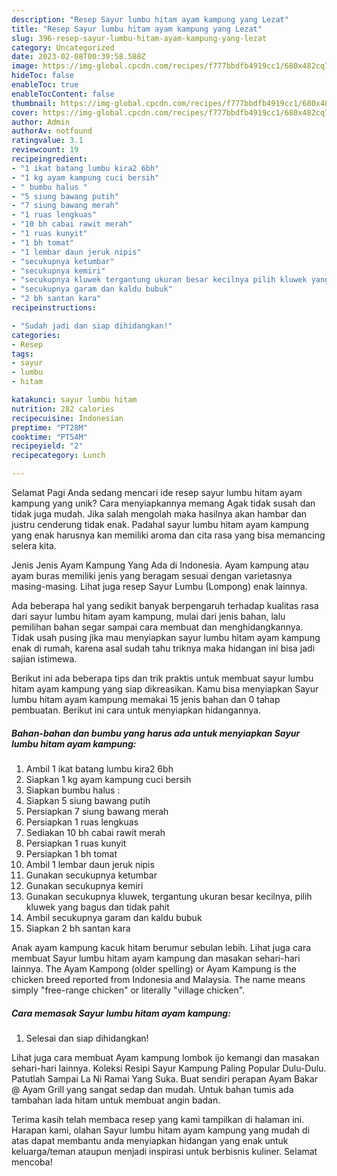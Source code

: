 ```yaml
---
description: "Resep Sayur lumbu hitam ayam kampung yang Lezat"
title: "Resep Sayur lumbu hitam ayam kampung yang Lezat"
slug: 396-resep-sayur-lumbu-hitam-ayam-kampung-yang-lezat
category: Uncategorized
date: 2023-02-08T00:39:58.588Z
image: https://img-global.cpcdn.com/recipes/f777bbdfb4919cc1/680x482cq70/sayur-lumbu-hitam-ayam-kampung-foto-resep-utama.jpg
hideToc: false
enableToc: true
enableTocContent: false
thumbnail: https://img-global.cpcdn.com/recipes/f777bbdfb4919cc1/680x482cq70/sayur-lumbu-hitam-ayam-kampung-foto-resep-utama.jpg
cover: https://img-global.cpcdn.com/recipes/f777bbdfb4919cc1/680x482cq70/sayur-lumbu-hitam-ayam-kampung-foto-resep-utama.jpg
author: Admin
authorAv: notfound
ratingvalue: 3.1
reviewcount: 19
recipeingredient:
- "1 ikat batang lumbu kira2 6bh"
- "1 kg ayam kampung cuci bersih"
- " bumbu halus "
- "5 siung bawang putih"
- "7 siung bawang merah"
- "1 ruas lengkuas"
- "10 bh cabai rawit merah"
- "1 ruas kunyit"
- "1 bh tomat"
- "1 lembar daun jeruk nipis"
- "secukupnya ketumbar"
- "secukupnya kemiri"
- "secukupnya kluwek tergantung ukuran besar kecilnya pilih kluwek yang bagus dan tidak pahit"
- "secukupnya garam dan kaldu bubuk"
- "2 bh santan kara"
recipeinstructions:

- "Sudah jadi dan siap dihidangkan!"
categories:
- Resep
tags:
- sayur
- lumbu
- hitam

katakunci: sayur lumbu hitam 
nutrition: 282 calories
recipecuisine: Indonesian
preptime: "PT28M"
cooktime: "PT54M"
recipeyield: "2"
recipecategory: Lunch

---
```



Selamat Pagi Anda sedang mencari ide resep sayur lumbu hitam ayam kampung yang unik? Cara menyiapkannya memang Agak tidak susah dan tidak juga mudah. Jika salah mengolah maka hasilnya akan hambar dan justru cenderung tidak enak. Padahal sayur lumbu hitam ayam kampung yang enak harusnya kan memiliki aroma dan cita rasa yang bisa memancing selera kita.


Jenis Jenis Ayam Kampung Yang Ada di Indonesia. Ayam kampung atau ayam buras memiliki jenis yang beragam sesuai dengan varietasnya masing-masing. Lihat juga resep Sayur Lumbu (Lompong) enak lainnya.

Ada beberapa hal yang sedikit banyak berpengaruh terhadap kualitas rasa dari sayur lumbu hitam ayam kampung, mulai dari jenis bahan, lalu pemilihan bahan segar sampai cara membuat dan menghidangkannya. Tidak usah pusing jika mau menyiapkan sayur lumbu hitam ayam kampung enak di rumah, karena asal sudah tahu triknya maka hidangan ini bisa jadi sajian istimewa.


Berikut ini ada beberapa tips dan trik praktis untuk membuat sayur lumbu hitam ayam kampung yang siap dikreasikan. Kamu bisa menyiapkan Sayur lumbu hitam ayam kampung memakai 15 jenis bahan dan 0 tahap pembuatan. Berikut ini cara untuk menyiapkan hidangannya.

<!--inarticleads1-->

##### Bahan-bahan dan bumbu yang harus ada untuk menyiapkan Sayur lumbu hitam ayam kampung:

1. Ambil 1 ikat batang lumbu kira2 6bh
1. Siapkan 1 kg ayam kampung cuci bersih
1. Siapkan  bumbu halus :
1. Siapkan 5 siung bawang putih
1. Persiapkan 7 siung bawang merah
1. Persiapkan 1 ruas lengkuas
1. Sediakan 10 bh cabai rawit merah
1. Persiapkan 1 ruas kunyit
1. Persiapkan 1 bh tomat
1. Ambil 1 lembar daun jeruk nipis
1. Gunakan secukupnya ketumbar
1. Gunakan secukupnya kemiri
1. Gunakan secukupnya kluwek, tergantung ukuran besar kecilnya, pilih kluwek yang bagus dan tidak pahit
1. Ambil secukupnya garam dan kaldu bubuk
1. Siapkan 2 bh santan kara


Anak ayam kampung kacuk hitam berumur sebulan lebih. Lihat juga cara membuat Sayur lumbu hitam ayam kampung dan masakan sehari-hari lainnya. The Ayam Kampong (older spelling) or Ayam Kampung is the chicken breed reported from Indonesia and Malaysia. The name means simply &#34;free-range chicken&#34; or literally &#34;village chicken&#34;. 

<!--inarticleads2-->

##### Cara memasak Sayur lumbu hitam ayam kampung:


1. Selesai dan siap dihidangkan!

Lihat juga cara membuat Ayam kampung lombok ijo kemangi dan masakan sehari-hari lainnya. Koleksi Resipi Sayur Kampung Paling Popular Dulu-Dulu. Patutlah Sampai La Ni Ramai Yang Suka. Buat sendiri perapan Ayam Bakar @ Ayam Grill yang sangat sedap dan mudah. Untuk bahan tumis ada tambahan lada hitam untuk membuat angin badan. 

Terima kasih telah membaca resep yang kami tampilkan di halaman ini. Harapan kami, olahan Sayur lumbu hitam ayam kampung yang mudah di atas dapat membantu anda menyiapkan hidangan yang enak untuk keluarga/teman ataupun menjadi inspirasi untuk berbisnis kuliner. Selamat mencoba!
